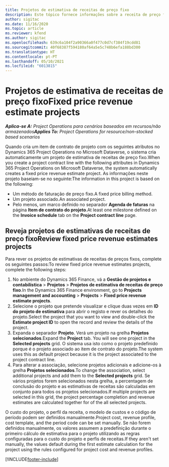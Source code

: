 ```yaml
---
title: Projetos de estimativa de receitas de preço fixo
description: Este tópico fornece informações sobre a receita de preço fixo em projetos.
author: sigitac
ms.date: 11/16/2020
ms.topic: article
ms.reviewer: kfend
ms.author: sigitac
ms.openlocfilehash: 639c6a104f2a90366a0f477c0d7cf384f19cdd81
ms.sourcegitcommit: 40f68387f594180af64a5e5c748b6efa188bd300
ms.translationtype: HT
ms.contentlocale: pt-PT
ms.lasthandoff: 05/10/2021
ms.locfileid: "6013815"
---
```

# <a name="fixed-price-revenue-estimate-projects"></a><span data-ttu-id="4ccc1-103">Projetos de estimativa de receitas de preço fixo</span><span class="sxs-lookup"><span data-stu-id="4ccc1-103">Fixed price revenue estimate projects</span></span> 

<span data-ttu-id="4ccc1-104">_**Aplica-se A:** Project Operations para cenários baseados em recursos/não armazenados_</span><span class="sxs-lookup"><span data-stu-id="4ccc1-104">_**Applies To:** Project Operations for resource/non-stocked based scenarios_</span></span>

<span data-ttu-id="4ccc1-105">Quando cria um item de contrato de projeto com os seguintes atributos no Dynamics 365 Project Operations no Microsoft Dataverse, o sistema cria automaticamente um projeto de estimativa de receitas de preço fixo.</span><span class="sxs-lookup"><span data-stu-id="4ccc1-105">When you create a project contract line with the following attributes in Dynamics 365 Project Operations on Microsoft Dataverse, the system automatically creates a fixed price revenue estimate project.</span></span> <span data-ttu-id="4ccc1-106">As informações neste projeto baseiam-se no seguinte:</span><span class="sxs-lookup"><span data-stu-id="4ccc1-106">The information in this project is based on the following:</span></span>

  - <span data-ttu-id="4ccc1-107">Um método de faturação de preço fixo.</span><span class="sxs-lookup"><span data-stu-id="4ccc1-107">A fixed price billing method.</span></span>
  - <span data-ttu-id="4ccc1-108">Um projeto associado.</span><span class="sxs-lookup"><span data-stu-id="4ccc1-108">An associated project.</span></span>
  - <span data-ttu-id="4ccc1-109">Pelo menos, um marco definido no separador **Agenda de faturas** na página **Item de contrato do projeto**.</span><span class="sxs-lookup"><span data-stu-id="4ccc1-109">At least one milestone defined on the **Invoice schedule** tab on the **Project contract line** page.</span></span>

## <a name="review-fixed-price-revenue-estimates-projects"></a><span data-ttu-id="4ccc1-110">Reveja projetos de estimativas de receitas de preço fixo</span><span class="sxs-lookup"><span data-stu-id="4ccc1-110">Review fixed price revenue estimates projects</span></span>
<span data-ttu-id="4ccc1-111">Para rever os projetos de estimativas de receitas de preços fixos, complete os seguintes passos:</span><span class="sxs-lookup"><span data-stu-id="4ccc1-111">To review fixed price revenue estimates projects, complete the following steps:</span></span>

1. <span data-ttu-id="4ccc1-112">No ambiente do Dynamics 365 Finance, vá a **Gestão de projetos e contabilística** > **Projetos** > **Projetos de estimativa de receitas de preço fixo**.</span><span class="sxs-lookup"><span data-stu-id="4ccc1-112">In the Dynamics 365 Finance environment, go to **Projects management and accounting** > **Projects** > **Fixed price revenue estimate projects**.</span></span>
2. <span data-ttu-id="4ccc1-113">Selecione o projeto que pretende visualizar e clique duas vezes em **ID do projeto de estimativa** para abrir o registo e rever os detalhes do projeto.</span><span class="sxs-lookup"><span data-stu-id="4ccc1-113">Select the project that you want to view and double-click the **Estimate project ID** to open the record and review the details of the project.</span></span>
3. <span data-ttu-id="4ccc1-114">Expanda o separador **Projeto**. Verá um projeto na grelha **Projetos selecionados**.</span><span class="sxs-lookup"><span data-stu-id="4ccc1-114">Expand the **Project** tab. You will see one project in the **Selected projects** grid.</span></span> <span data-ttu-id="4ccc1-115">O sistema usa isto como o projeto predefinido porque é o projeto associado ao item de contrato do projeto.</span><span class="sxs-lookup"><span data-stu-id="4ccc1-115">The system uses this as default project because it is the project associated to the project contract line.</span></span> 
4. <span data-ttu-id="4ccc1-116">Para alterar a associação, selecione projetos adicionais e adicione-os à grelha **Projetos selecionados**.</span><span class="sxs-lookup"><span data-stu-id="4ccc1-116">To change the association, select additional projects and add them to the **Selected projects** grid.</span></span> <span data-ttu-id="4ccc1-117">Se vários projetos forem selecionados nesta grelha, a percentagem de conclusão do projeto e as estimativas de receitas são calculadas em conjunto para todos os projetos selecionados.</span><span class="sxs-lookup"><span data-stu-id="4ccc1-117">If multiple projects are selected in this grid, the project percentage completion and revenue estimates are calculated together for of the all selected projects.</span></span>

  <span data-ttu-id="4ccc1-118">O custo do projeto, o perfil da receita, o modelo de custos e o código de período podem ser definidos manualmente.</span><span class="sxs-lookup"><span data-stu-id="4ccc1-118">Project cost, revenue profile, cost template, and the period code can be set manually.</span></span> <span data-ttu-id="4ccc1-119">Se não forem definidos manualmente, os valores assumem a predefinição durante o primeiro cálculo de estimativa para o projeto utilizando as regras configuradas para o custo do projeto e perfis de receitas.</span><span class="sxs-lookup"><span data-stu-id="4ccc1-119">If they aren't set manually, the values default during the first estimate calculation for the project using the rules configured for project cost and revenue profiles.</span></span>



[!INCLUDE[footer-include](../includes/footer-banner.md)]